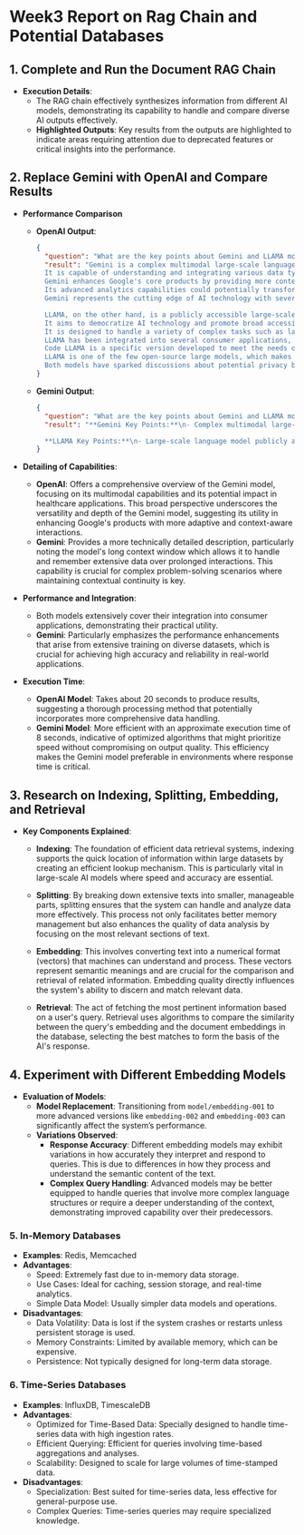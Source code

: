 # Week3 Report on Rag Chain and Potential Databases

## 1. Complete and Run the Document RAG Chain
- **Execution Details**: 
  - The RAG chain effectively synthesizes information from different AI models, demonstrating its capability to handle and compare diverse AI outputs effectively.
  - **Highlighted Outputs**: Key results from the outputs are highlighted to indicate areas requiring attention due to deprecated features or critical insights into the performance.

## 2. Replace Gemini with OpenAI and Compare Results
- **Performance Comparison**
  - **OpenAI Output**:
    ```json
    {
      "question": "What are the key points about Gemini and LLAMA models?",
      "result": "Gemini is a complex multimodal large-scale language model developed by Google. 
      It is capable of understanding and integrating various data types, such as text, images, audio, and video. 
      Gemini enhances Google's core products by providing more context-aware interactions and can undertake tasks that were previously challenging for AI. 
      Its advanced analytics capabilities could potentially transform diagnosis and treatment in healthcare. 
      Gemini represents the cutting edge of AI technology with several groundbreaking innovations.

      LLAMA, on the other hand, is a publicly accessible large-scale language model launched by Meta. 
      It aims to democratize AI technology and promote broad accessibility and versatility. 
      It is designed to handle a variety of complex tasks such as language understanding, translation, and content generation. 
      LLAMA has been integrated into several consumer applications, enhancing user interaction with smart devices and social platforms. 
      Code LLAMA is a specific version developed to meet the needs of specialized areas such as software development. 
      LLAMA is one of the few open-source large models, which makes it easier to study, access, and apply to different fields with good scalability. 
      Both models have sparked discussions about potential privacy breaches due to the use of personally identifiable information in their training datasets."
    }
    ```
  - **Gemini Output**:
    ```json
    {
      "question": "What are the key points about Gemini and LLAMA models?",
      "result": "**Gemini Key Points:**\n- Complex multimodal large-scale language model capable of understanding and integrating a variety of data types, including text, images, audio, and video.\n- Designed to enhance Google's core products (such as search and advertising) by providing deeper, more context-aware interactions.\n- Has the longest context window of any large AI model, which allows it to remember and process large amounts of information over longer interactions, significantly improving its problem-solving capabilities.\n- Outstanding performance in multimodal tasks sets a new benchmark in AI, pushing the boundaries of what AI systems can understand and achieve.

      **LLAMA Key Points:**\n- Large-scale language model publicly accessible for developers, researchers, and enterprises to freely use and adapt.\n- Designed to democratize AI technology and promote broad accessibility and versatility.\n- Handles a variety of complex tasks such as language understanding, translation, and content generation.\n- Integrated into several consumer applications, enhancing user interaction with smart devices and social platforms.\n- Cutting-edge performance thanks to Meta's investment in training these models on a wide and varied dataset."
    }
    ```
    
- **Detailing of Capabilities**:
  - **OpenAI**: Offers a comprehensive overview of the Gemini model, focusing on its multimodal capabilities and its potential impact in healthcare applications. This broad perspective underscores the versatility and depth of the Gemini model, suggesting its utility in enhancing Google's products with more adaptive and context-aware interactions.
  - **Gemini**: Provides a more technically detailed description, particularly noting the model's long context window which allows it to handle and remember extensive data over prolonged interactions. This capability is crucial for complex problem-solving scenarios where maintaining contextual continuity is key.

- **Performance and Integration**:
  - Both models extensively cover their integration into consumer applications, demonstrating their practical utility.
  - **Gemini**: Particularly emphasizes the performance enhancements that arise from extensive training on diverse datasets, which is crucial for achieving high accuracy and reliability in real-world applications.

- **Execution Time**:
  - **OpenAI Model**: Takes about 20 seconds to produce results, suggesting a thorough processing method that potentially incorporates more comprehensive data handling.
  - **Gemini Model**: More efficient with an approximate execution time of 8 seconds, indicative of optimized algorithms that might prioritize speed without compromising on output quality. This efficiency makes the Gemini model preferable in environments where response time is critical.

## 3. Research on Indexing, Splitting, Embedding, and Retrieval
- **Key Components Explained**:
  - **Indexing**: The foundation of efficient data retrieval systems, indexing supports the quick location of information within large datasets by creating an efficient lookup mechanism. This is particularly vital in large-scale AI models where speed and accuracy are essential.
  
  - **Splitting**: By breaking down extensive texts into smaller, manageable parts, splitting ensures that the system can handle and analyze data more effectively. This process not only facilitates better memory management but also enhances the quality of data analysis by focusing on the most relevant sections of text.

  - **Embedding**: This involves converting text into a numerical format (vectors) that machines can understand and process. These vectors represent semantic meanings and are crucial for the comparison and retrieval of related information. Embedding quality directly influences the system's ability to discern and match relevant data.

  - **Retrieval**: The act of fetching the most pertinent information based on a user's query. Retrieval uses algorithms to compare the similarity between the query's embedding and the document embeddings in the database, selecting the best matches to form the basis of the AI's response.

## 4. Experiment with Different Embedding Models
- **Evaluation of Models**:
  - **Model Replacement**: Transitioning from `model/embedding-001` to more advanced versions like `embedding-002` and `embedding-003` can significantly affect the system’s performance.
  - **Variations Observed**:
    - **Response Accuracy**: Different embedding models may exhibit variations in how accurately they interpret and respond to queries. This is due to differences in how they process and understand the semantic content of the text.
    - **Complex Query Handling**: Advanced models may be better equipped to handle queries that involve more complex language structures or require a deeper understanding of the context, demonstrating improved capability over their predecessors.


### 5. In-Memory Databases
- **Examples**: Redis, Memcached
- **Advantages**:
  - Speed: Extremely fast due to in-memory data storage.
  - Use Cases: Ideal for caching, session storage, and real-time analytics.
  - Simple Data Model: Usually simpler data models and operations.
- **Disadvantages**:
  - Data Volatility: Data is lost if the system crashes or restarts unless persistent storage is used.
  - Memory Constraints: Limited by available memory, which can be expensive.
  - Persistence: Not typically designed for long-term data storage.

### 6. Time-Series Databases
- **Examples**: InfluxDB, TimescaleDB
- **Advantages**:
  - Optimized for Time-Based Data: Specially designed to handle time-series data with high ingestion rates.
  - Efficient Querying: Efficient for queries involving time-based aggregations and analyses.
  - Scalability: Designed to scale for large volumes of time-stamped data.
- **Disadvantages**:
  - Specialization: Best suited for time-series data, less effective for general-purpose use.
  - Complex Queries: Time-series queries may require specialized knowledge.


